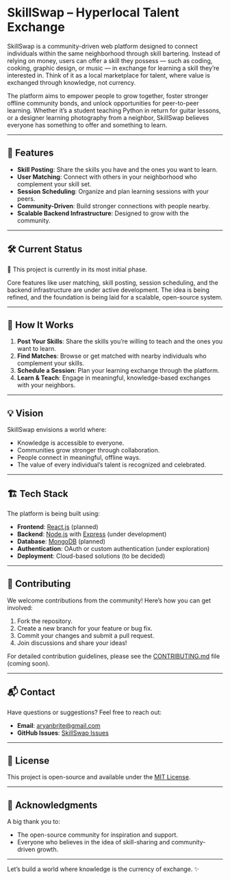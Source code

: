 # SkillSwap – Hyperlocal Talent Exchange

SkillSwap is a community-driven web platform designed to connect individuals within the same neighborhood through skill bartering. Instead of relying on money, users can offer a skill they possess — such as coding, cooking, graphic design, or music — in exchange for learning a skill they’re interested in. Think of it as a local marketplace for talent, where value is exchanged through knowledge, not currency.

The platform aims to empower people to grow together, foster stronger offline community bonds, and unlock opportunities for peer-to-peer learning. Whether it’s a student teaching Python in return for guitar lessons, or a designer learning photography from a neighbor, SkillSwap believes everyone has something to offer and something to learn.

---

## 🚀 Features

- **Skill Posting**: Share the skills you have and the ones you want to learn.
- **User Matching**: Connect with others in your neighborhood who complement your skill set.
- **Session Scheduling**: Organize and plan learning sessions with your peers.
- **Community-Driven**: Build stronger connections with people nearby.
- **Scalable Backend Infrastructure**: Designed to grow with the community.

---

## 🛠️ Current Status

🚧 This project is currently in its most initial phase.

Core features like user matching, skill posting, session scheduling, and the backend infrastructure are under active development. The idea is being refined, and the foundation is being laid for a scalable, open-source system.

---

## 📖 How It Works

1. **Post Your Skills**: Share the skills you’re willing to teach and the ones you want to learn.
2. **Find Matches**: Browse or get matched with nearby individuals who complement your skills.
3. **Schedule a Session**: Plan your learning exchange through the platform.
4. **Learn & Teach**: Engage in meaningful, knowledge-based exchanges with your neighbors.

---

## 💡 Vision

SkillSwap envisions a world where:

- Knowledge is accessible to everyone.
- Communities grow stronger through collaboration.
- People connect in meaningful, offline ways.
- The value of every individual’s talent is recognized and celebrated.

---

## 🏗️ Tech Stack

The platform is being built using:

- **Frontend**: [React.js](https://reactjs.org/) (planned)
- **Backend**: [Node.js](https://nodejs.org/) with [Express](https://expressjs.com/) (under development)
- **Database**: [MongoDB](https://www.mongodb.com/) (planned)
- **Authentication**: OAuth or custom authentication (under exploration)
- **Deployment**: Cloud-based solutions (to be decided)

---

## 🤝 Contributing

We welcome contributions from the community! Here’s how you can get involved:

1. Fork the repository.
2. Create a new branch for your feature or bug fix.
3. Commit your changes and submit a pull request.
4. Join discussions and share your ideas!

For detailed contribution guidelines, please see the [CONTRIBUTING.md](CONTRIBUTING.md) file (coming soon).

---

## 📬 Contact

Have questions or suggestions? Feel free to reach out:

- **Email**: aryanbrite@gmail.com
- **GitHub Issues**: [SkillSwap Issues](https://github.com/aryan6673/SkillSwap/issues)

---

## 📜 License

This project is open-source and available under the [MIT License](LICENSE).

---

## 🌟 Acknowledgments

A big thank you to:

- The open-source community for inspiration and support.
- Everyone who believes in the idea of skill-sharing and community-driven growth.

---

Let’s build a world where knowledge is the currency of exchange. ✨
